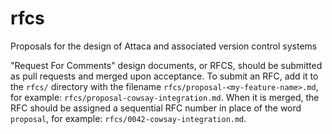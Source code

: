 # rfcs
Proposals for the design of Attaca and associated version control systems

"Request For Comments" design documents, or RFCS, should be submitted as pull requests and merged upon acceptance.  To submit an RFC, add it to the `rfcs/` directory with the filename `rfcs/proposal-<my-feature-name>.md`, for example: `rfcs/proposal-cowsay-integration.md`.  When it is merged, the RFC should be assigned a sequential RFC number in place of the word `proposal`, for example: `rfcs/0042-cowsay-integration.md`.
